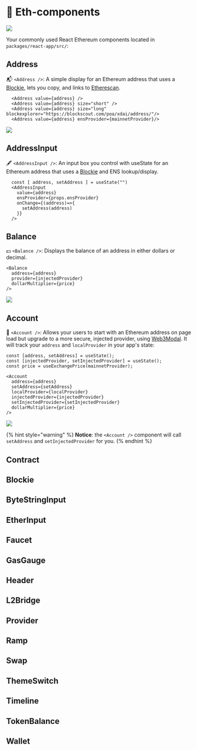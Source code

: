 # 🏺 Eth-components



![](https://user-images.githubusercontent.com/2653167/110500019-04ed5d00-80b6-11eb-97a4-74068fa90846.png)

Your commonly used React Ethereum components located in `packages/react-app/src/`:

## Address

📬 `<Address />`: A simple display for an Ethereum address that uses a [Blockie](https://www.npmjs.com/package/ethereum-blockies), lets you copy, and links to [Etherescan](https://etherscan.io/).

```text
  <Address value={address} />
  <Address value={address} size="short" />
  <Address value={address} size="long" blockexplorer="https://blockscout.com/poa/xdai/address/"/>
  <Address value={address} ensProvider={mainnetProvider}/>
```

![](https://user-images.githubusercontent.com/2653167/80522487-e375fd80-8949-11ea-84fd-0de3eab5cd03.gif)

## AddressInput

🖋 `<AddressInput />`: An input box you control with useState for an Ethereum address that uses a [Blockie](https://www.npmjs.com/package/ethereum-blockies) and ENS lookup/display.

```text
  const [ address, setAddress ] = useState("")
  <AddressInput
    value={address}
    ensProvider={props.ensProvider}
    onChange={(address)=>{
      setAddress(address)
    }}
  />
```

## Balance

💵 `<Balance />`: Displays the balance of an address in either dollars or decimal.

```text
<Balance
  address={address}
  provider={injectedProvider}
  dollarMultiplier={price}
/>
```

![](https://user-images.githubusercontent.com/2653167/80522919-86c71280-894a-11ea-8f61-70bac7a72106.gif)

## Account

👤 `<Account />`: Allows your users to start with an Ethereum address on page load but upgrade to a more secure, injected provider, using [Web3Modal](https://web3modal.com/). It will track your `address` and `localProvider` in your app's state:

```text
const [address, setAddress] = useState();
const [injectedProvider, setInjectedProvider] = useState();
const price = useExchangePrice(mainnetProvider);
```

```text
<Account
  address={address}
  setAddress={setAddress}
  localProvider={localProvider}
  injectedProvider={injectedProvider}
  setInjectedProvider={setInjectedProvider}
  dollarMultiplier={price}
/>
```

![](https://user-images.githubusercontent.com/2653167/80527048-fdffa500-8950-11ea-9a0f-576be87e4368.gif)

{% hint style="warning" %}
**Notice**: the `<Account />` component will call `setAddress` and `setInjectedProvider` for you.
{% endhint %}

## Contract

## Blockie

## ByteStringInput

## EtherInput

## Faucet

## GasGauge

## Header

## L2Bridge

## Provider

## Ramp

## Swap

## ThemeSwitch

## Timeline

## TokenBalance

## Wallet



